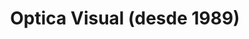 ---
title: "Optica Visual (desde 1989)"
url: /asuncion-paraguay/optica-visual-desde-1989-estados-unidos-47/
shop: óptico
---